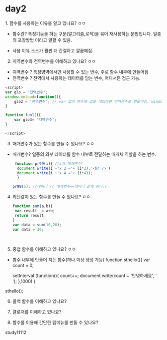 <h1>day2</h1>
1. 함수를 사용하는 이유를 알고 있나요? ㅇㅇ

- 함수란?
특정기능을 하는 구문(알고리즘,로직)을 묶어 재사용하는 문법입니다. 일종의 포장방법 이라고 말할 수 있음.

- 사용 이유
  소스가 훨씬 더 간결하고 깔끔해짐.

2. 지역변수와 전역변수를 이해하고 있나요? ㅇㅇ
- 지역변수 ? 특정영역에서만 사용할 수 있는 변수, 주로 함수 내부에 만들어짐
- 전역변수 ? 전역에서 사용하는 데이터를 담는 변수, 어디서든 접근 가능.


```javascript
<script>
var glo = '전역변수';
window.onload=function(){
	glo2 = '전역변수'; // var 없이 변수에 값을 대입하면 전역변수로 만들어짐. window.glo2='전역변수' 와 같음
}

function fun1(){
	var glo3= '지역변수';
}

</script>
```




3. 매개변수가 있는 함수를 만들 수 있나요? ㅇㅇ
- 매개변수?
  일종의 외부 데이터를 함수 내부로 전달하는 매개체 역할을 하는 변수.

  ```javascript
   function pr99(i){ //i가 매개변수!
    document.write(i +'x 2 ='+ (i*2),'<br />')
    document.write(i +'x 4 ='+ (i*4));
    }

  pr99(5); //데이터 // 매개변수==데이터 같게 된다.!
  ```

  

4. 리턴값이 있는 함수를 만들 수 있나요? ㅇㅇ

   ```javascript
   function sum(a,b){
   	var result  = a+b;
   	return result;
   }
   var data = sum(10,20);
   var data = 30;
   ```

   ​

5. 중첩 함수를 이해하고 있나요? ㅇㅇ
 - 함수 내부에 만들어 지는 함수(하나 이상 생성 가능)
function sthello(){
	var count = 0;

	setInterval (function(){
		count++;
		document.write(count + '안녕하세요', '<br>');
	},1000)
}

sthello();

6. 콜백 함수를 이해하고 있나요?

7. 클로저를 이해하고 있나요?

8. 함수를 이용해 간단한 탭메뉴를 만들 수 있나요?


study11112   

